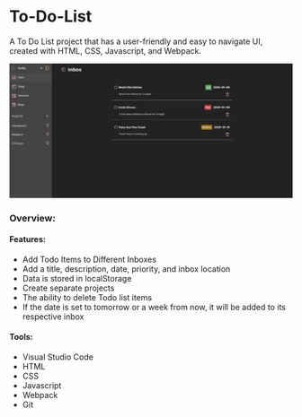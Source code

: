 # To-Do-List

A To Do List project that has a user-friendly and easy to navigate UI, created with HTML, CSS, Javascript, and Webpack.

![Todo list home](./dist/images/todoList.JPG)

### Overview:

#### Features:

- Add Todo Items to Different Inboxes
- Add a title, description, date, priority, and inbox location
- Data is stored in localStorage
- Create separate projects
- The ability to delete Todo list items
- If the date is set to tomorrow or a week from now, it will be added to its respective inbox

#### Tools:

- Visual Studio Code
- HTML
- CSS
- Javascript
- Webpack
- Git
